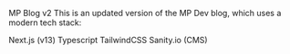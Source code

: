 MP Blog v2
This is an updated version of the MP Dev blog, which uses a modern tech stack:

Next.js (v13)
Typescript
TailwindCSS
Sanity.io (CMS)
